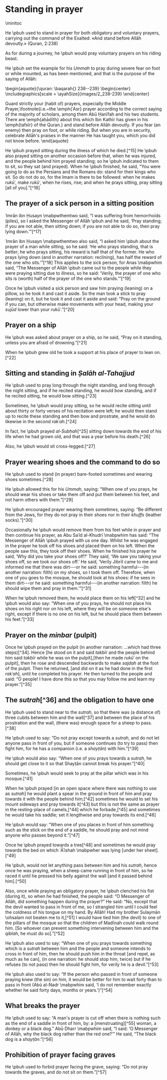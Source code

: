 
# Standing in prayer

\minitoc

He \pbuh used to stand in prayer for both obligatory and voluntary prayers, carrying out the command of the Exalted: «And stand before Allāh devoutly.» (Quran, 2:238)

As for during a journey, he \pbuh would pray voluntary prayers on his riding beast.

He \pbuh set the example for his _Ummah_ to pray during severe fear on foot or while mounted, as has been mentioned, and that is the purpose of the saying of Allāh:

\begin{aquote}{\quran: \baqarah{} 238--239}
\begin{center}
  \includegraphics[scale = \ayahSize]{images/2_238-239}
\end{center}

Guard strictly your (habit of) prayers, especially the Middle Prayer,\footnote{i.e.~the \emph{ʿAsr} prayer according to the correct saying of the majority of scholars, among them Abū Ḥanīfah and his two students. There are \emph{aḥādīth} about this which Ibn Kathīr has given in his \emph{tafsīr} of the Quran.} and stand before Allāh devoutly. If you fear (an enemy) then pray on foot, or while riding. But when you are in security, celebrate Allāh's praises in the manner He has taught you, which you did not know before.
\end{aquote}

He \pbuh prayed sitting during the illness of which he died.[^15] He \pbuh also prayed sitting on another occasion before that, when he was injured, and the people behind him prayed standing; so he \pbuh indicated to them to sit, so they sat (and prayed). When he \pbuh finished, he said, “You were going to do as the Persians and the Romans do: stand for their kings who sit. So do not do so, for the Imam is there to be followed: when he makes _rukūʿ_, make _rukūʿ_, when he rises, rise; and when he prays sitting, pray sitting [all of you].”[^16]

## The prayer of a sick person in a sitting position

ʿImrān ibn Ḥusayn \mabpwthemtwo said, “I was suffering from hemorrhoids (piles), so I asked the Messenger of Allāh \pbuh and he said, ‘Pray standing; if you are not able, then sitting down; if you are not able to do so, then pray lying down.’”[^17]

ʿImrān ibn Ḥusayn \mabpwthemtwo also said, “I asked him \pbuh about the prayer of a man while sitting, so he said: ‘He who prays standing, that is better; he who prays sitting, his reward is half that of the former. He who prays lying down (and in another narration: reclining), has half the reward of the one who sits.’”[^18] This applies to the sick person, for Anas \mabpwhim said, “The Messenger of Allāh \pbuh came out to the people while they were praying sitting due to illness, so he said: ‘Verily, the prayer of one who sits is (worth) half of the prayer of the one who stands.’”[^19]

Once he \pbuh visited a sick person and saw him praying (leaning) on a pillow, so he took it and cast it aside. So the man took a stick to pray (leaning) on it, but he took it and cast it aside and said: “Pray on the ground if you can, but otherwise make movements with your head, making your _sujūd_ lower than your _rukūʿ_.”[^20]

## Prayer on a ship

He \pbuh was asked about prayer on a ship, so he said, “Pray on it standing, unless you are afraid of drowning.”[^21]

When he \pbuh grew old he took a support at his place of prayer to lean on.[^22]

## Sitting and standing in _Ṣalāh al-Tahajjud_

He \pbuh used to pray long through the night standing, and long through the night sitting, and if he recited standing, he would bow standing, and if he recited sitting, he would bow sitting.[^23]

Sometimes, he \pbuh would pray sitting, so he would recite sitting until about thirty or forty verses of his recitation were left; he would then stand up to recite these standing and then bow and prostrate, and he would do likewise in the second _rakʿah_.[^24]

In fact, he \pbuh prayed _al-Subḥah_[^25] sitting down towards the end of his life when he had grown old, and that was a year before his death.[^26]

Also, he \pbuh would sit cross-legged.[^27]

## Prayer wearing shoes and the command to do so

He \pbuh used to stand (in prayer) bare-footed sometimes and wearing shoes sometimes.[^28]

He \pbuh allowed this for his _Ummah_, saying: “When one of you prays, he should wear his shoes or take them off and put them between his feet, and not harm others with them.”[^29]

He \pbuh encouraged prayer wearing them sometimes, saying: “Be different from the Jews, for they do not pray in their shoes nor in their _khuffs_ (leather socks).”[^30]

Occasionally he \pbuh would remove them from his feet while in prayer and then continue his prayer, as Abu Saʿīd al-Khudrī \mabpwhim has said: “The Messenger of Allāh \pbuh prayed with us one day. Whilst he was engaged in the prayer he took off his shoes and placed them on his left. When the people saw this, they took off their shoes. When he finished his prayer he said, ‘Why did you take your shoes off?’ They said, ‘We saw you taking your shoes off, so we took our shoes off.’ He said, ‘Verily Jibrīl came to me and informed me that there was dirt---or he said: something harmful---(in another narration: filth) on my shoes, so I took them off. Therefore, when one of you goes to the mosque, he should look at his shoes: if he sees in them dirt---or he said: something harmful---(in another narration: filth) he should wipe them and pray in them.’”[^31]

When he \pbuh removed them, he would place them on his left[^32] and he \pbuh would also say: “When one of you prays, he should not place his shoes on his right nor on his left, where they will be on someone else's right, except if there is no one on his left, but he should place them between his feet.”[^33]

## Prayer on the _minbar_ (pulpit)

Once he \pbuh prayed on the pulpit (in another narration: ...which had three steps)[^34]. Hence [he stood on it and said _takbīr_ and the people behind him said _takbīr_ while he was on the pulpit],[then he made _rukūʿ_ on the pulpit], then he rose and descended backwards to make _sajdah_ at the foot of the pulpit. Then he returned, [and did on it as he had done in the first _rakʿah_], until he completed his prayer. He then turned to the people and said: “O people! I have done this so that you may follow me and learn my prayer.”[^35]

## The _sutrah_[^36] and the obligation to have one

He \pbuh used to stand near to the _sutrah_, so that there was (a distance of) three cubits between him and the wall[^37] and between the place of his prostration and the wall, (there was) enough space for a sheep to pass.[^38]

He \pbuh used to say: “Do not pray except towards a _sutrah_, and do not let anyone pass in front of you, but if someone continues (to try to pass) then fight him, for he has a companion (i.e. a _shayṭān_) with him.”[^39]

He \pbuh would also say: “When one of you prays towards a _sutrah_, he should get close to it so that Shayṭān cannot break his prayer.”[^40]

Sometimes, he \pbuh would seek to pray at the pillar which was in his mosque.[^41]

When he \pbuh prayed [in an open space where there was nothing to use as _sutrah_] he would plant a spear in the ground in front of him and pray towards it with the people behind him;[^42] sometimes he would to set his mount sideways and pray towards it[^43] but this is not the same as prayer in the resting-place of camels,[^44] which he forbade,[^45] and sometimes he would take his saddle; set it lengthwise and pray towards its end.[^46]

He \pbuh would say: “When one of you places in front of him something such as the stick on the end of a saddle, he should pray and not mind anyone who passes beyond it.”[^47]

Once he \pbuh prayed towards a tree[^48] and sometimes he would pray towards the bed on which ʿĀʾishah \mabpwher was lying [under her sheet].[^49]

He \pbuh, would not let anything pass between him and his _sutrah_, hence once he was praying, when a sheep came running in front of him, so he raced it until he pressed his belly against the wall [and it passed behind him].[^50]

Also, once while praying an obligatory prayer, he \pbuh clenched his fist (during it), so when he had finished, the people said: “O Messenger of Allāh, did something happen during the prayer?” He said: “No, except that the devil wanted to pass in front of me, so I strangled him until I could feel the coldness of his tongue on my hand. By Allāh! Had my brother Sulaymān \ohsalam not beaten me to it,[^51] I would have tied him (the devil) to one of the pillars of the mosque so that the children of Madīnah could walk round him. [So whoever can prevent something intervening between him and the _qiblah_, he must do so].”[^52]

He \pbuh also used to say: “When one of you prays towards something which is a _sutrah_ between him and the people and someone intends to cross in front of him, then he should push him in the throat [and repel, as much as he can], (in one narration: he should stop him, twice) but if he refuses (to not pass) then he should fight him, for verily he is a devil.”[^53]

He \pbuh also used to say: “If the person who passed in front of someone praying knew (the sin) on him, it would be better for him to wait forty than to pass in front (Abū al-Nadr \mabpwhim said, ‘I do not remember exactly whether he said forty days, months or years.’)”[^54]

## What breaks the prayer

He \pbuh used to say: “A man's prayer is cut off when there is nothing such as the end of a saddle in front of him, by: a [menstruating][^55] woman, a donkey or a black dog.” Abū Dharr \mabpwhim said, “I said: ‘O Messenger of Allāh, why the black dog rather than the red one?’” He said, “The black dog is a _shayṭān_.”[^56]

## Prohibition of prayer facing graves

He \pbuh used to forbid prayer facing the grave, saying: “Do not pray towards the graves, and do not sit on them.”[^57]

